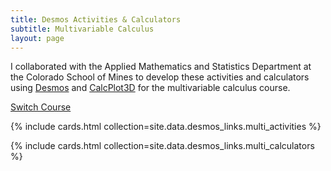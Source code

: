 ```yaml
---
title: Desmos Activities & Calculators
subtitle: Multivariable Calculus
layout: page
---
```


I collaborated with the Applied Mathematics and Statistics Department at the Colorado School of Mines to develop these activities and calculators using [Desmos](https://www.desmos.com/) and [CalcPlot3D](https://c3d.libretexts.org/CalcPlot3D/index.html) for the multivariable calculus course.

[Switch Course]({{site.url}}/projects/desmos/)

{% include cards.html collection=site.data.desmos_links.multi_activities %}

{% include cards.html collection=site.data.desmos_links.multi_calculators %}